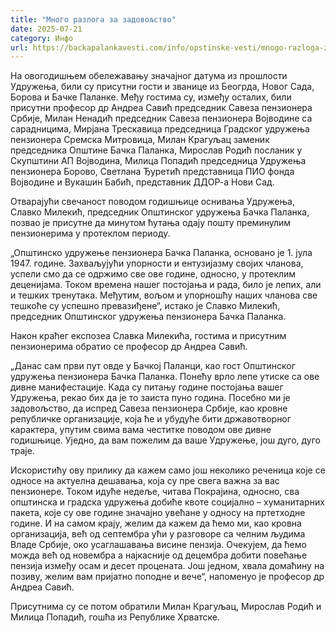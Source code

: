 ```yaml
---
title: "Много разлога за задовољство"
date: 2025-07-21
category: Инфо
url: https://backapalankavesti.com/info/opstinske-vesti/mnogo-razloga-za-zadovoljstvo/
---
```


На овогодишњем обележавању значајног датума из прошлости Удружења, били су присутни гости и званице из Беогрда, Новог Сада, Борова и Бачке Паланке. Међу гостима су, између осталих, били присутни професор др Андреа Савић председник Савеза пензионера Србије, Милан Ненадић председник Савеза пензионера Војводине са сарадницима, Мирјана Трескавица председница Градског удружења пензионера Сремска Митровица, Милан Крагуљац заменик председника Општине Бачка Паланка, Мирослав Родић посланик у Скупштини АП Војводина, Милица Попадић председница Удружења пензионера Борово, Светлана Ђуретић представница ПИО фонда Војводине и Вукашин Бабић, представник ДДОР-а Нови Сад.

Отварајући свечаност поводом годишњице оснивања Удружења, Славко Милекић, председник Општинског удружења Бачка Паланка, позвао је присутне да минутом ћутања одају пошту преминулим пензионерима у протеклом периоду.

„Општинско удружење пензионера Бачка Паланка, основано је 1. јула 1947. године. Захваљујући упорности и ентузијазму својих чланова, успели смо да се одржимо све ове године, односно, у протеклим деценијама. Током времена нашег постојања и рада, било је лепих, али и тешких тренутака. Међутим, вољом и упорношћу наших чланова све тешкоће су успешно превазиђене“, истако је Славко Милекић, председник Општинског удружења пензионера Бачка Паланка.

Након краћег експозеа Славка Милекића, гостима и присутним пензионерима обратио се професор др Андреа Савић.

„Данас сам први пут овде у Бачкој Паланци, као гост Општинског удружења пензионера Бачка Паланка. Понећу врло лепе утиске са ове дивне манифестације. Када су питању године постојања вашег Удружења, рекао бих да је то заиста пуно година. Посебно ми је задовољство, да испред Савеза пензионера Србије, као кровне републичке организације, која ће и убудуће бити државотворног карактера, упутим свима вама честитке поводом ове дивне годишњице. Уједно, да вам пожелим да ваше Удружење, још дуго, дуго траје.

Искористићу ову прилику да кажем само још неколико реченица које се односе на актуелна дешавања, која су пре свега важна за вас пензионере. Током идуће недеље, читава Покрајина, односно, сва општинска и градска удружења добиће квоте социјално – хуманитарних пакета, које су ове године значајно увећане у односу на пртетходне године. И на самом крају, желим да кажем да ћемо ми, као кровна организација, већ од септембра ући у разговоре са челним људима Владе Србије, око усаглашавања висине пензија. Очекујем, да ћемо можда већ од новембра а најкасније од децембра добити повећање пензија између осам и десет процената. Још једном, хвала домаћину на позиву, желим вам пријатно поподне и вече“, напоменуо је професор др Андреа Савић.

Присутнима су се потом обратили Милан Крагуљац, Мирослав Родић и Милица Попадић, гошћа из Републике Хрватске.
